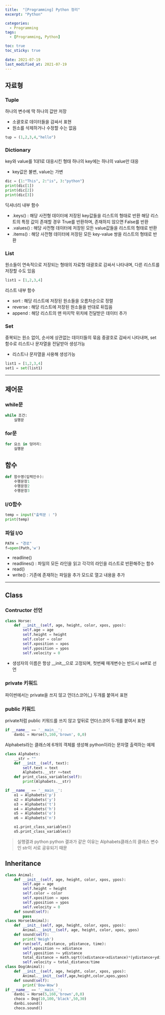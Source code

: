 ```yaml
---
title:  "[Programming] Python 정리"
excerpt: "Python"

categories:
  - Programming
tags:
  - [Programming, Python]

toc: true
toc_sticky: true
 
date: 2021-07-19
last_modified_at: 2021-07-19
---
```

## 자료형
### Tuple
하나의 변수에 딱 하나의 값만 저장
- 소괄호로 데이터들을 감싸서 표현
- 원소를 삭제하거나 수정할 수는 없음
```python
tup = (1,2,3,4,"hello")
```

### Dictionary
key와 value를 1대1로 대응시킨 형태
하나의 key에는 하나의 value만 대응
- key값은 불변, value는 가변
```python
dic = {1:"This", 2:"is", 3:"python"}
print(dic[1])
print(dic[2])
print(dic[3])
```
딕셔너리 내부 함수
- .keys() : 해당 사전형 데이터에 저장된 key값들을 리스트의 형태로 반환 해당 리스트의 특정 값이 존재할 경우 True를 반환하며, 존재하지 않으면 False를 반환
- .values() : 해당 사전형 데이터에 저장된 모든 value값들을 리스트의 형태로 반환
- .items() : 해당 사전형 데이터에 저장된 모든 key-value 쌍을 리스트의 형태로 반환


### List
원소들이 연속적으로 저장되는 형태의 자료형
대괄호로 감싸서 나타내며, 다른 리스트를 저장할 수도 있음
```python
list1 = [1,2,3,4]
```
리스트 내부 함수
- sort : 해당 리스트에 저장된 원소들을 오름차순으로 정렬
- reverse : 해당 리스트에 저장된 원소들을 반대로 뒤집음
- append : 해당 리스트의 맨 마지막 위치에 전달받은 데이터 추가

### Set
중복되는 원소 없이, 순서에 상관없는 데이터들의 묶음
중괄호로 감싸서 나타내며, set함수로 리스트나 문자열을 전달받아 생성가능
- 리스트나 문자열을 사용해 생성가능
```python
list1 = [1,2,3,4]
set1 = set(list1)
```

---

## 제어문
### while문
```python
while 조건:
    실행문
```
### for문
```python
for 요소 in 덩어리:
    실행문
```

## 함수
```python
def 함수명(입력인수):
    수행문장1
    수행문장2
    수행문장3
```

### I/O함수
```python
temp = input("출력문 : ")
print(temp)
```

### 파일 I/O
```python
PATH = "경로"
f=open(Path,'w')
```
- readline()
- readlines() : 파일의 모든 라인을 읽고 각각의 라인을 리스트로 반환해주는 함수
- read()
- write() : 기존에 존재하는 파일을 추가 모드로 열고 내용을 추가

---
## Class
### Contructor 선언
```python
class Horse:
    def __init__(self, age, height, color, xpos, ypos):
        self.age = age
        self.height = height
        self.color = color
        self.xposition = xpos
        self.yposition = ypos
        self.velocity = 0
```
- 생성자의 이름은 항상 __init__으로 고정되며, 첫번째 매개변수는 반드시 self로 선언

### private 키워드
파이썬에서는 private을 쓰지 않고 언더스코어(_) 두개를 붙여서 표현
### public 키워드
private처럼 public 키워드를 쓰지 않고 앞뒤로 언더스코어 두개를 붙여서 표현
```python
if __name__ == '__main__':
    danbi = Horse(5,160,'brown', 0,0)
```
Alphabets라는 클래스에 6개의 객체를 생성해 python이라는 문자열 출력하는 예제
```python
class Alphabets:
    __str = ""
    def __init__(self, text):
        self.text = text
        Alphabets.__str +=text
    def print_class_variable(self):
        print(Alphabets.__str)

if __name__ == '__main__':
    o1 = Alphabets('p')
    o2 = Alphabets('y')
    o3 = Alphabets('t')
    o4 = Alphabets('h')
    o5 = Alphabets('o')
    o6 = Alphabets('n')

    o1.print_class_variables()
    o5.print_class_variables()
```
> 실행결과
    python
    python
결과가 같은 이유는 Alphabets클래스의 클래스 변수인 str이 서로 공유되기 때문

## Inheritance
```python
class Animal:
    def __init__(self, age, height, color, xpos, ypos):
        self.age = age
        self.height = height
        self.color = color
        self.xposition = xpos
        self.yposition = ypos
        self.velocity = 0
    def sound(self):
        pass
class Horse(Animal):
    def __init__(self, age, height, color, xpos, ypos):
        Animal.__init__(self, age, height, color, xpos, ypos)
    def sound(self):
        print('Neigh')
    def run(self, xdistance, ydistance, time):
        self.xposition += xdistance
        self.yposition += ydistance
        total_distance = math.sqrt((xdistance+xdistance)*(ydistance+ydistance))
        self.velocity = total_distance/time
class Dog(Animal):
    def __init__(self, age, height, color, xpos, ypos):
        Animal.__init__(self,age,height,color,xpos,ypos)
    def sound(self):
        print('Bow-Wow')
if __name__ == '__main__':
    danbi = Horse(5,160,'brown',0,0)
    choco = Dog(10,100,'black',50,30)
    danbi.sound()
    choco.sound()
```

```python

```

```python

```

```python

```